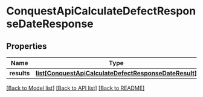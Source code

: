 # ConquestApiCalculateDefectResponseDateResponse

## Properties
Name | Type | Description | Notes
------------ | ------------- | ------------- | -------------
**results** | [**list[ConquestApiCalculateDefectResponseDateResult]**](ConquestApiCalculateDefectResponseDateResult.md) |  | [optional] 

[[Back to Model list]](../README.md#documentation-for-models) [[Back to API list]](../README.md#documentation-for-api-endpoints) [[Back to README]](../README.md)


